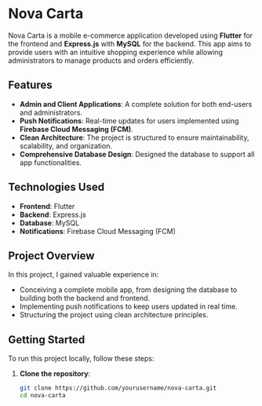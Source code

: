 # Nova Carta

Nova Carta is a mobile e-commerce application developed using **Flutter** for the frontend and **Express.js** with **MySQL** for the backend. This app aims to provide users with an intuitive shopping experience while allowing administrators to manage products and orders efficiently.

## Features

- **Admin and Client Applications**: A complete solution for both end-users and administrators.
- **Push Notifications**: Real-time updates for users implemented using **Firebase Cloud Messaging (FCM)**.
- **Clean Architecture**: The project is structured to ensure maintainability, scalability, and organization.
- **Comprehensive Database Design**: Designed the database to support all app functionalities.

## Technologies Used

- **Frontend**: Flutter
- **Backend**: Express.js
- **Database**: MySQL
- **Notifications**: Firebase Cloud Messaging (FCM)

## Project Overview

In this project, I gained valuable experience in:

- Conceiving a complete mobile app, from designing the database to building both the backend and frontend.
- Implementing push notifications to keep users updated in real time.
- Structuring the project using clean architecture principles.

## Getting Started

To run this project locally, follow these steps:

1. **Clone the repository**:
   ```bash
   git clone https://github.com/yourusername/nova-carta.git
   cd nova-carta
